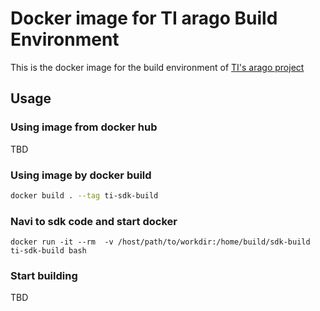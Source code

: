 # Docker image for TI arago Build Environment

This is the docker image for the build environment of [TI's arago project](http://arago-project.org/wiki/index.php/Main_Page)

## Usage

### Using image from docker hub

TBD

### Using image by docker build

```bash
docker build . --tag ti-sdk-build
```

### Navi to sdk code and start docker

```
docker run -it --rm  -v /host/path/to/workdir:/home/build/sdk-build ti-sdk-build bash
```

### Start building

TBD
